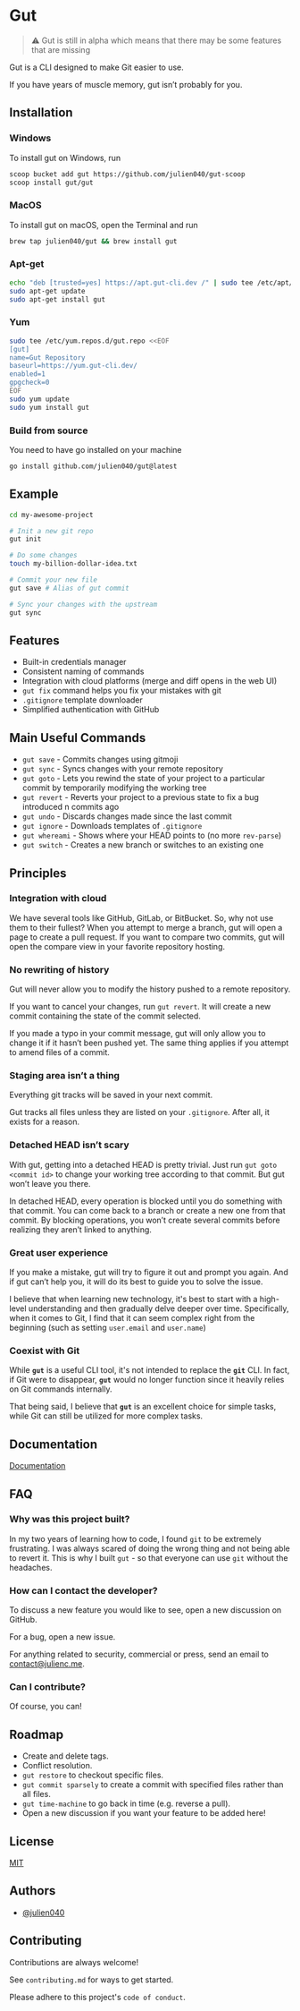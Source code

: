# Gut

> ⚠️ Gut is still in alpha which means that there may be some features that are missing

Gut is a CLI designed to make Git easier to use.

If you have years of muscle memory, gut isn’t probably for you.


## Installation

### Windows

To install gut on Windows, run

```bash
scoop bucket add gut https://github.com/julien040/gut-scoop
scoop install gut/gut
```

### MacOS

To install gut on macOS, open the Terminal and run

```bash
brew tap julien040/gut && brew install gut
```

### Apt-get

```bash
echo "deb [trusted=yes] https://apt.gut-cli.dev /" | sudo tee /etc/apt/sources.list.d/gut.list
sudo apt-get update
sudo apt-get install gut
```

### Yum

```bash
sudo tee /etc/yum.repos.d/gut.repo <<EOF
[gut]
name=Gut Repository
baseurl=https://yum.gut-cli.dev/
enabled=1
gpgcheck=0
EOF
sudo yum update
sudo yum install gut
```

### Build from source

You need to have go installed on your machine

```bash
go install github.com/julien040/gut@latest
```

## Example

```bash
cd my-awesome-project

# Init a new git repo
gut init

# Do some changes
touch my-billion-dollar-idea.txt

# Commit your new file
gut save # Alias of gut commit

# Sync your changes with the upstream
gut sync
```

## Features

- Built-in credentials manager
- Consistent naming of commands
- Integration with cloud platforms (merge and diff opens in the web UI)
- `gut fix` command helps you fix your mistakes with git
- `.gitignore` template downloader
- Simplified authentication with GitHub

## Main Useful Commands

- `gut save` - Commits changes using gitmoji
- `gut sync` - Syncs changes with your remote repository
- `gut goto` - Lets you rewind the state of your project to a particular commit by temporarily modifying the working tree
- `gut revert` - Reverts your project to a previous state to fix a bug introduced n commits ago
- `gut undo` - Discards changes made since the last commit
- `gut ignore` - Downloads templates of `.gitignore`
- `gut whereami` - Shows where your HEAD points to (no more `rev-parse`)
- `gut switch` - Creates a new branch or switches to an existing one

## Principles

### Integration with cloud

We have several tools like GitHub, GitLab, or BitBucket. So, why not use them to their fullest? When you attempt to merge a branch, gut will open a page to create a pull request. If you want to compare two commits, gut will open the compare view in your favorite repository hosting.

### No rewriting of history

Gut will never allow you to modify the history pushed to a remote repository. 

If you want to cancel your changes, run `gut revert`. It will create a new commit containing the state of the commit selected. 

If you made a typo in your commit message, gut will only allow you to change it if it hasn’t been pushed yet. The same thing applies if you attempt to amend files of a commit.

### Staging area isn’t a thing

Everything git tracks will be saved in your next commit. 

Gut tracks all files unless they are listed on your `.gitignore`. After all, it exists for a reason.

### Detached HEAD isn’t scary

With gut, getting into a detached HEAD is pretty trivial. Just run `gut goto <commit id>` to change your working tree according to that commit. 
But gut won’t leave you there. 

In detached HEAD, every operation is blocked until you do something with that commit. You can come back to a branch or create a new one from that commit. 
By blocking operations, you won’t create several commits before realizing they aren’t linked to anything.

### Great user experience

If you make a mistake, gut will try to figure it out and prompt you again. 
And if gut can’t help you, it will do its best to guide you to solve the issue.

I believe that when learning new technology, it's best to start with a high-level understanding and then gradually delve deeper over time. Specifically, when it comes to Git, I find that it can seem complex right from the beginning (such as setting `user.email` and `user.name`)

### Coexist with Git

While **`gut`** is a useful CLI tool, it's not intended to replace the **`git`** CLI. In fact, if Git were to disappear, **`gut`** would no longer function since it heavily relies on Git commands internally.

That being said, I believe that **`gut`** is an excellent choice for simple tasks, while Git can still be utilized for more complex tasks.

## Documentation

[Documentation](https://gut-cli.dev/docs)

## FAQ

### Why was this project built?

In my two years of learning how to code, I found `git` to be extremely frustrating. I was always scared of doing the wrong thing and not being able to revert it. This is why I built `gut` - so that everyone can use `git` without the headaches.

### How can I contact the developer?

To discuss a new feature you would like to see, open a new discussion on GitHub. 

For a bug, open a new issue. 

For anything related to security, commercial or press, send an email to [contact@julienc.me](mailto:contact@julienc.me).

### Can I contribute?

Of course, you can!

## Roadmap

- Create and delete tags.
- Conflict resolution.
- `gut restore` to checkout specific files.
- `gut commit sparsely` to create a commit with specified files rather than all files.
- `gut time-machine` to go back in time (e.g. reverse a pull).
- Open a new discussion if you want your feature to be added here!

## License

[MIT](https://choosealicense.com/licenses/mit/)

## Authors

- [@julien040](https://github.com/julien040)

## Contributing

Contributions are always welcome!

See `contributing.md` for ways to get started.

Please adhere to this project's `code of conduct`.
